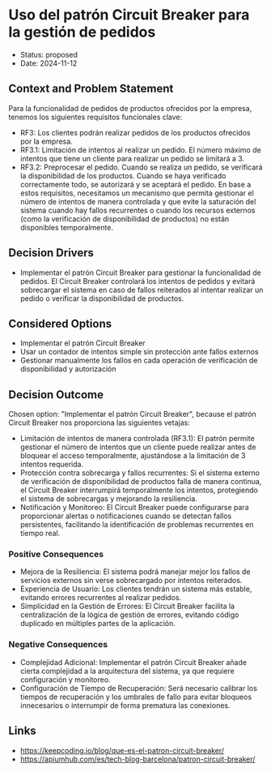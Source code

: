 # Uso del patrón Circuit Breaker para la gestión de pedidos

* Status: proposed
* Date: 2024-11-12

## Context and Problem Statement

Para la funcionalidad de pedidos de productos ofrecidos por la empresa, tenemos los siguientes requisitos funcionales clave:

* RF3: Los clientes podrán realizar pedidos de los productos ofrecidos por la empresa.
* RF3.1: Limitación de intentos al realizar un pedido. El número máximo de intentos que tiene un cliente para realizar un pedido se limitará a 3.
* RF3.2: Preprocesar el pedido. Cuando se realiza un pedido, se verificará la disponibilidad de los productos. Cuando se haya verificado correctamente todo, se autorizará y se aceptará el pedido.
En base a estos requisitos, necesitamos un mecanismo que permita gestionar el número de intentos de manera controlada y que evite la saturación del sistema cuando hay fallos recurrentes o cuando los recursos externos (como la verificación de disponibilidad de productos) no están disponibles temporalmente.

## Decision Drivers

* Implementar el patrón Circuit Breaker para gestionar la funcionalidad de pedidos. El Circuit Breaker controlará los intentos de pedidos y evitará sobrecargar el sistema en caso de fallos reiterados al intentar realizar un pedido o verificar la disponibilidad de productos.

## Considered Options

* Implementar el patrón Circuit Breaker
* Usar un contador de intentos simple sin protección ante fallos externos
* Gestionar manualmente los fallos en cada operación de verificación de disponibilidad y autorización

## Decision Outcome

Chosen option: "Implementar el patrón Circuit Breaker", because el patrón Circuit Breaker nos proporciona las siguientes vetajas:

* Limitación de intentos de manera controlada (RF3.1): El patrón permite gestionar el número de intentos que un cliente puede realizar antes de bloquear el acceso temporalmente, ajustándose a la limitación de 3 intentos requerida.
* Protección contra sobrecarga y fallos recurrentes: Si el sistema externo de verificación de disponibilidad de productos falla de manera continua, el Circuit Breaker interrumpirá temporalmente los intentos, protegiendo el sistema de sobrecargas y mejorando la resiliencia.
* Notificación y Monitoreo: El Circuit Breaker puede configurarse para proporcionar alertas o notificaciones cuando se detectan fallos persistentes, facilitando la identificación de problemas recurrentes en tiempo real.

### Positive Consequences

* Mejora de la Resiliencia: El sistema podrá manejar mejor los fallos de servicios externos sin verse sobrecargado por intentos reiterados.
* Experiencia de Usuario: Los clientes tendrán un sistema más estable, evitando errores recurrentes al realizar pedidos.
* Simplicidad en la Gestión de Errores: El Circuit Breaker facilita la centralización de la lógica de gestión de errores, evitando código duplicado en múltiples partes de la aplicación.

### Negative Consequences

* Complejidad Adicional: Implementar el patrón Circuit Breaker añade cierta complejidad a la arquitectura del sistema, ya que requiere configuración y monitoreo.
* Configuración de Tiempo de Recuperación: Será necesario calibrar los tiempos de recuperación y los umbrales de fallo para evitar bloqueos innecesarios o interrumpir de forma prematura las conexiones.

## Links

* https://keepcoding.io/blog/que-es-el-patron-circuit-breaker/
* https://apiumhub.com/es/tech-blog-barcelona/patron-circuit-breaker/

